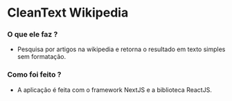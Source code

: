 # CleanText Wikipedia

 
### O que ele faz ?

  - Pesquisa por artigos na wikipedia e retorna o resultado em texto simples sem formatação.
 
### Como foi feito ?
  - A aplicação é feita com o framework NextJS e a biblioteca ReactJS.